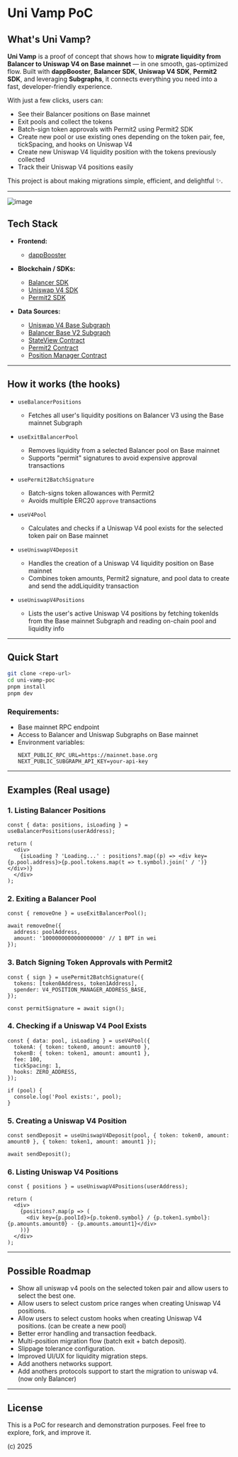 # Uni Vamp PoC

## What's Uni Vamp?

**Uni Vamp** is a proof of concept that shows how to **migrate liquidity from Balancer to Uniswap V4 on Base mainnet** — in one smooth, gas-optimized flow.
Built with **dappBooster**, **Balancer SDK**, **Uniswap V4 SDK**, **Permit2 SDK**, and leveraging **Subgraphs**, it connects everything you need into a fast, developer-friendly experience.

With just a few clicks, users can:
- See their Balancer positions on Base mainnet
- Exit pools and collect the tokens
- Batch-sign token approvals with Permit2 using Permit2 SDK
- Create new pool or use existing ones depending on the token pair, fee, tickSpacing, and hooks on Uniswap V4
- Create new Uniswap V4 liquidity position with the tokens previously collected
- Track their Uniswap V4 positions easily

This project is about making migrations simple, efficient, and delightful ✨.

---

![image](https://github.com/user-attachments/assets/593b39ff-34f9-4210-8b70-a78d392223db)

## Tech Stack

- **Frontend:**
  - [dappBooster](https://dappbooster.dev)

- **Blockchain / SDKs:**
  - [Balancer SDK](https://github.com/balancer/b-sdk)
  - [Uniswap V4 SDK](https://github.com/Uniswap/sdks/tree/main/sdks/v4-sdk)
  - [Permit2 SDK](https://github.com/Uniswap/sdks/tree/main/sdks/permit2-sdk)

- **Data Sources:**
  - [Uniswap V4 Base Subgraph](https://api.studio.thegraph.com/query/24660/uniswap-v4-base/version/latest)
  - [Balancer Base V2 Subgraph](https://api.studio.thegraph.com/query/24660/balancer-base-v2/version/latest)
  - [StateView Contract](https://basescan.org/address/0xA3c0c9b65baD0b08107Aa264b0f3dB444b867A71#code)
  - [Permit2 Contract](https://basescan.org/address/0x000000000022D473030F116dDEE9F6B43aC78BA3#code)
  - [Position Manager Contract](https://basescan.org/address/0x7C5f5A4bBd8fD63184577525326123B519429bDc#code)

---

## How it works (the hooks)

- `useBalancerPositions`
  - Fetches all user's liquidity positions on Balancer V3 using the Base mainnet Subgraph

- `useExitBalancerPool`
  - Removes liquidity from a selected Balancer pool on Base mainnet
  - Supports "permit" signatures to avoid expensive approval transactions

- `usePermit2BatchSignature`
  - Batch-signs token allowances with Permit2
  - Avoids multiple ERC20 `approve` transactions

- `useV4Pool`
  - Calculates and checks if a Uniswap V4 pool exists for the selected token pair on Base mainnet

- `useUniswapV4Deposit`
  - Handles the creation of a Uniswap V4 liquidity position on Base mainnet
  - Combines token amounts, Permit2 signature, and pool data to create and send the addLiquidity transaction

- `useUniswapV4Positions`
  - Lists the user's active Uniswap V4 positions by fetching tokenIds from the Base mainnet Subgraph and reading on-chain pool and liquidity info

---

## Quick Start

```bash
git clone <repo-url>
cd uni-vamp-poc
pnpm install
pnpm dev
```

### Requirements:
- Base mainnet RPC endpoint
- Access to Balancer and Uniswap Subgraphs on Base mainnet
- Environment variables:
  ```env
  NEXT_PUBLIC_RPC_URL=https://mainnet.base.org
  NEXT_PUBLIC_SUBGRAPH_API_KEY=your-api-key
  ```

---

## Examples (Real usage)

### 1. Listing Balancer Positions

```tsx
const { data: positions, isLoading } = useBalancerPositions(userAddress);

return (
  <div>
    {isLoading ? 'Loading...' : positions?.map((p) => <div key={p.pool.address}>{p.pool.tokens.map(t => t.symbol).join(' / ')}</div>)}
  </div>
);
```

### 2. Exiting a Balancer Pool

```tsx
const { removeOne } = useExitBalancerPool();

await removeOne({
  address: poolAddress,
  amount: '1000000000000000000' // 1 BPT in wei
});
```

### 3. Batch Signing Token Approvals with Permit2

```tsx
const { sign } = usePermit2BatchSignature({
  tokens: [token0Address, token1Address],
  spender: V4_POSITION_MANAGER_ADDRESS_BASE,
});

const permitSignature = await sign();
```

### 4. Checking if a Uniswap V4 Pool Exists

```tsx
const { data: pool, isLoading } = useV4Pool({
  tokenA: { token: token0, amount: amount0 },
  tokenB: { token: token1, amount: amount1 },
  fee: 100,
  tickSpacing: 1,
  hooks: ZERO_ADDRESS,
});

if (pool) {
  console.log('Pool exists:', pool);
}
```

### 5. Creating a Uniswap V4 Position

```tsx
const sendDeposit = useUniswapV4Deposit(pool, { token: token0, amount: amount0 }, { token: token1, amount: amount1 });

await sendDeposit();
```

### 6. Listing Uniswap V4 Positions

```tsx
const { positions } = useUniswapV4Positions(userAddress);

return (
  <div>
    {positions?.map(p => (
      <div key={p.poolId}>{p.token0.symbol} / {p.token1.symbol}: {p.amounts.amount0} - {p.amounts.amount1}</div>
    ))}
  </div>
);
```

---

## Possible Roadmap

- Show all uniswap v4 pools on the selected token pair and allow users to select the best one.
- Allow users to select custom price ranges when creating Uniswap V4 positions.
- Allow users to select custom hooks when creating Uniswap V4 positions. (can be create a new pool)
- Better error handling and transaction feedback.
- Multi-position migration flow (batch exit + batch deposit).
- Slippage tolerance configuration.
- Improved UI/UX for liquidity migration steps.
- Add anothers networks support.
- Add anothers protocols support to start the migration to uniswap v4. (now only Balancer)
---

## License

This is a PoC for research and demonstration purposes. 
Feel free to explore, fork, and improve it.

(c) 2025


